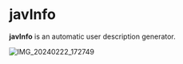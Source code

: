 # javInfo

**javInfo** is an automatic user description generator.

![IMG_20240222_172749](https://github.com/Nabir14/javInfo/assets/82253045/8bcbcc3c-89a3-4a9c-85e3-6fe16d2e5a8e)
